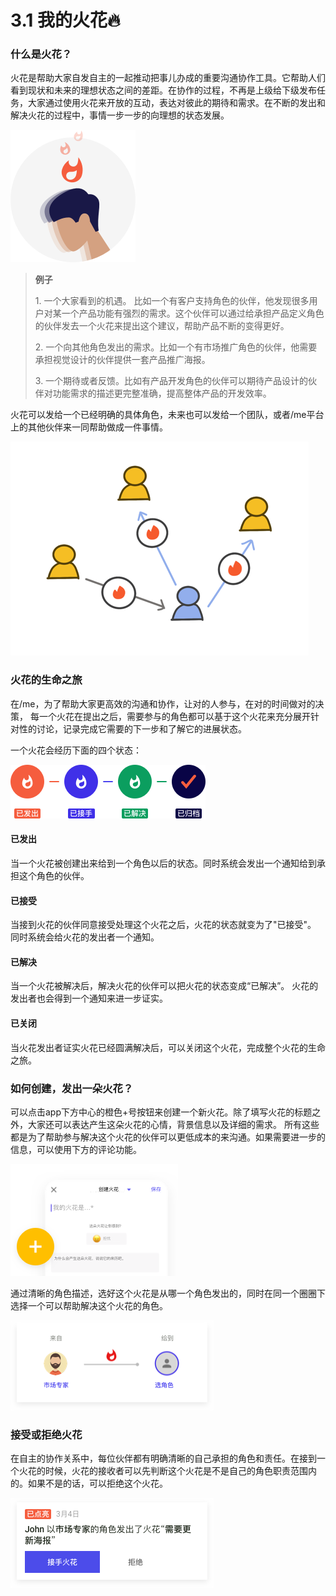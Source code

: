 # 3.1 我的火花🔥

### 什么是火花？

火花是帮助大家自发自主的一起推动把事儿办成的重要沟通协作工具。它帮助人们看到现状和未来的理想状态之间的差距。在协作的过程，不再是上级给下级发布任务，大家通过使用火花来开放的互动，表达对彼此的期待和需求。在不断的发出和解决火花的过程中，事情一步一步的向理想的状态发展。

![](../../.gitbook/assets/m4-1.png)

> **例子**
>
> 1\. 一个大家看到的机遇。 比如一个有客户支持角色的伙伴，他发现很多用户对某一个产品功能有强烈的需求。这个伙伴可以通过给承担产品定义角色的伙伴发去一个火花来提出这个建议，帮助产品不断的变得更好。
>
> 2\. 一个向其他角色发出的需求。比如一个有市场推广角色的伙伴，他需要承担视觉设计的伙伴提供一套产品推广海报。
>
> 3\. 一个期待或者反馈。比如有产品开发角色的伙伴可以期待产品设计的伙伴对功能需求的描述更完整准确，提高整体产品的开发效率。

火花可以发给一个已经明确的具体角色，未来也可以发给一个团队，或者/me平台上的其他伙伴来一同帮助做成一件事情。

![](../../.gitbook/assets/张力概念.png)

### 火花的生命之旅

在/me，为了帮助大家更高效的沟通和协作，让对的人参与，在对的时间做对的决策， 每一个火花在提出之后，需要参与的角色都可以基于这个火花来充分展开针对性的讨论，记录完成它需要的下一步和了解它的进展状态。

一个火花会经历下面的四个状态：

![](../../.gitbook/assets/m4-2s.png)

#### 已发出

当一个火花被创建出来给到一个角色以后的状态。同时系统会发出一个通知给到承担这个角色的伙伴。

#### 已接受

当接到火花的伙伴同意接受处理这个火花之后，火花的状态就变为了"已接受"。 同时系统会给火花的发出者一个通知。

#### 已解决

当一个火花被解决后，解决火花的伙伴可以把火花的状态变成“已解决”。 火花的发出者也会得到一个通知来进一步证实。

#### 已关闭

当火花发出者证实火花已经圆满解决后，可以关闭这个火花，完成整个火花的生命之旅。

### 如何创建，发出一朵火花？

可以点击app下方中心的橙色+号按钮来创建一个新火花。除了填写火花的标题之外，大家还可以表达产生这朵火花的心情，背景信息以及详细的需求。 所有这些都是为了帮助参与解决这个火花的伙伴可以更低成本的来沟通。如果需要进一步的信息，可以使用下方的评论功能。

![](<../../.gitbook/assets/m4-3s (1).png>)

通过清晰的角色描述，选好这个火花是从哪一个角色发出的，同时在同一个圈圈下选择一个可以帮助解决这个火花的角色。

![](../../.gitbook/assets/m4-4s.png)

### 接受或拒绝火花

在自主的协作关系中，每位伙伴都有明确清晰的自己承担的角色和责任。在接到一个火花的时候，火花的接收者可以先判断这个火花是不是自己的角色职责范围内的。如果不是的话，可以拒绝这个火花。

![](../../.gitbook/assets/m4-5-s.png)
